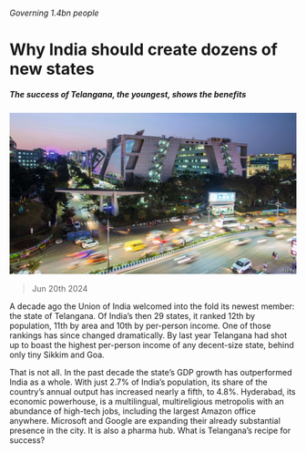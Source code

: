 ###### Governing 1.4bn people

# Why India should create dozens of new states 

##### The success of Telangana, the youngest, shows the benefits 

![image](images/20240622_ASP004.jpg) 

> Jun 20th 2024 

A decade ago the Union of India welcomed into the fold its newest member: the state of Telangana. Of India’s then 29 states, it ranked 12th by population, 11th by area and 10th by per-person income. One of those rankings has since changed dramatically. By last year Telangana had shot up to boast the highest per-person income of any decent-size state, behind only tiny Sikkim and Goa. 

That is not all. In the past decade the state’s GDP growth has outperformed India as a whole. With just 2.7% of India’s population, its share of the country’s annual output has increased nearly a fifth, to 4.8%. Hyderabad, its economic powerhouse, is a multilingual, multireligious metropolis with an abundance of high-tech jobs, including the largest Amazon office anywhere. Microsoft and Google are expanding their already substantial presence in the city. It is also a pharma hub. What is Telangana’s recipe for success?

